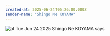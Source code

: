 ```yaml
---
created-at: 2025-06-24T05:26:00.000Z
sender-name: "Shingo Ne KOYAMA"
---
```


![at Tue Jun 24 2025 Shingo Ne KOYAMA says](./messages/images/IMG-20250624-WA0006.jpg)

